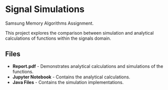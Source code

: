 # Signal Simulations
Samsung Memory Algorithms Assignment.

This project explores the comparison between simulation and analytical calculations of functions within the signals domain.

## Files

- **Report.pdf** - Demonstrates analytical calculations and simulations of the functions.
- **Jupyter Notebook** - Contains the analytical calculations.
- **Java Files** - Contains the simulation implementations.
